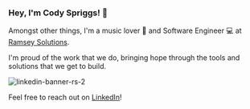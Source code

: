 ### Hey, I'm Cody Spriggs! 👋

Amongst other things, I'm a music lover 🎸 and Software Engineer 💻 at [Ramsey Solutions](https://www.ramseyinhouse.com/). 

I'm proud of the work that we do, bringing hope through the tools and solutions that we get to build.

![linkedin-banner-rs-2](https://user-images.githubusercontent.com/3348314/89075685-62f9db00-d344-11ea-891d-856c1039fe70.jpg)

Feel free to reach out on [LinkedIn](https://www.linkedin.com/in/codyspriggs/)!
